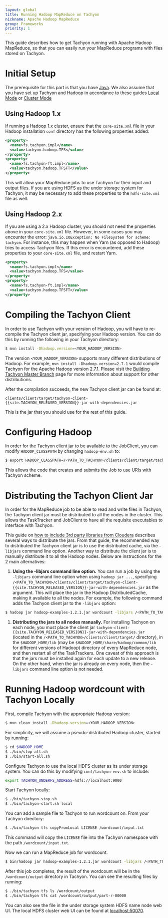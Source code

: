 ```yaml
---
layout: global
title: Running Hadoop MapReduce on Tachyon
nickname: Apache Hadoop MapReduce
group: Frameworks
priority: 1
---
```


This guide describes how to get Tachyon running with Apache Hadoop MapReduce, so that you can easily
run your MapReduce programs with files stored on Tachyon.

# Initial Setup

The prerequisite for this part is that you have [Java](Java-Setup.html). We also assume that you have 
set up Tachyon and Hadoop in accordance to these guides [Local Mode](Running-Tachyon-Locally.html) or
[Cluster Mode](Running-Tachyon-on-a-Cluster.html)

## Using Hadoop 1.x

If running a Hadoop 1.x cluster, ensure that the `core-site.xml` file in your Hadoop installation
`conf` directory has the following properties added:

```xml
<property>
  <name>fs.tachyon.impl</name>
  <value>tachyon.hadoop.TFS</value>
</property>
<property>
  <name>fs.tachyon-ft.impl</name>
  <value>tachyon.hadoop.TFSFT</value>
</property>
```

This will allow your MapReduce jobs to use Tachyon for their input and output files. If you are
using HDFS as the under storage system for Tachyon, it may be necessary to add these properties to
the `hdfs-site.xml` file as well.

## Using Hadoop 2.x

If you are using a 2.x Hadoop cluster, you should not need the properties above in your `core-site.xml`
file. However, in some cases you may encounter the error:
`java.io.IOException: No FileSystem for scheme: tachyon`. For instance, this may happen when Yarn 
(as opposed to Hadoop) tries to access Tachyon files. If this error is encountered, add these 
properties to your `core-site.xml` file, and restart Yarn.

```xml
<property>
  <name>fs.tachyon.impl</name>
  <value>tachyon.hadoop.TFS</value>
</property>
<property>
  <name>fs.tachyon-ft.impl</name>
  <value>tachyon.hadoop.TFSFT</value>
</property>
```

# Compiling the Tachyon Client

In order to use Tachyon with your version of Hadoop, you will have to re-compile the Tachyon client
jar, specifying your Hadoop version. You can do this by running the following in your Tachyon
directory:

```bash
$ mvn install -Dhadoop.version=<YOUR_HADOOP_VERSION>
```

The version `<YOUR_HADOOP_VERSION>` supports many different distributions of Hadoop. For example,
`mvn install -Dhadoop.version=2.7.1` would compile Tachyon for the Apache Hadoop version 2.7.1.
Please visit the
[Building Tachyon Master Branch](Building-Tachyon-Master-Branch.html#distro-support) page for more
information about support for other distributions.

After the compilation succeeds, the new Tachyon client jar can be found at:

    clients/client/target/tachyon-client-{{site.TACHYON_RELEASED_VERSION}}-jar-with-dependencies.jar

This is the jar that you should use for the rest of this guide.

# Configuring Hadoop

In order for the Tachyon client jar to be available to the JobClient, you can modify
`HADOOP_CLASSPATH` by changing `hadoop-env.sh` to:

```bash
$ export HADOOP_CLASSPATH=/<PATH_TO_TACHYON>/clients/client/target/tachyon-client-{{site.TACHYON_RELEASED_VERSION}}-jar-with-dependencies.jar
```

This allows the code that creates and submits the Job to use URIs with Tachyon scheme.

# Distributing the Tachyon Client Jar

In order for the MapReduce job to be able to read and write files in Tachyon, the Tachyon client jar
must be distributed to all the nodes in the cluster. This allows the TaskTracker and JobClient to
have all the requisite executables to interface with Tachyon.

This guide on
[how to include 3rd party libraries from Cloudera](http://blog.cloudera.com/blog/2011/01/how-to-include-third-party-libraries-in-your-map-reduce-job/)
describes several ways to distribute the jars. From that guide, the recommended way to distributed
the Tachyon client jar is to use the distributed cache, via the `-libjars` command line option.
Another way to distribute the client jar is to manually distribute it to all the Hadoop nodes.
Below are instructions for the 2 main alternatives:

1. **Using the -libjars command line option.**
You can run a job by using the `-libjars` command line option when using `hadoop jar ...`, 
specifying
`/<PATH_TO_TACHYON>/clients/client/target/tachyon-client-{{site.TACHYON_RELEASED_VERSION}}-jar-with-dependencies.jar`
as the argument. This will place the jar in the Hadoop DistributedCache, making it available to all
the nodes. For example, the following command adds the Tachyon client jar to the `-libjars` option:

```bash
$ hadoop jar hadoop-examples-1.2.1.jar wordcount -libjars /<PATH_TO_TACHYON>/clients/client/target/tachyon-client-{{site.TACHYON_RELEASED_VERSION}}-jar-with-dependencies.jar <INPUT FILES> <OUTPUT DIRECTORY>`
```

1. **Distributing the jars to all nodes manually.**
For installing Tachyon on each node, you must place the client jar
`tachyon-client-{{site.TACHYON_RELEASED_VERSION}}-jar-with-dependencies.jar`
(located in the `/<PATH_TO_TACHYON>/clients/client/target/` directory), in the `$HADOOP_HOME/lib`
(may be `$HADOOP_HOME/share/hadoop/common/lib` for different versions of Hadoop) directory of every
MapReduce node, and then restart all of the TaskTrackers. One caveat of this approach is that the
jars must be installed again for each update to a new release. On the other hand, when the jar is 
already on every node, then the `-libjars` command line option is not needed.

# Running Hadoop wordcount with Tachyon Locally

First, compile Tachyon with the appropriate Hadoop version:

```bash
$ mvn clean install -Dhadoop.version=<YOUR_HADOOP_VERSION>
```

For simplicity, we will assume a pseudo-distributed Hadoop cluster, started by running:

```bash
$ cd $HADOOP_HOME
$ ./bin/stop-all.sh
$ ./bin/start-all.sh
```

Configure Tachyon to use the local HDFS cluster as its under storage system. You can do this by
modifying `conf/tachyon-env.sh` to include:

```bash
export TACHYON_UNDERFS_ADDRESS=hdfs://localhost:9000
```

Start Tachyon locally:

```bash
$ ./bin/tachyon-stop.sh
$ ./bin/tachyon-start.sh local
```

You can add a sample file to Tachyon to run wordcount on. From your Tachyon directory:

```bash
$ ./bin/tachyon tfs copyFromLocal LICENSE /wordcount/input.txt
```

This command will copy the `LICENSE` file into the Tachyon namespace with the path
`/wordcount/input.txt`.

Now we can run a MapReduce job for wordcount.

```bash
$ bin/hadoop jar hadoop-examples-1.2.1.jar wordcount -libjars /<PATH_TO_TACHYON>/clients/client/target/tachyon-client-{{site.TACHYON_RELEASED_VERSION}}-jar-with-dependencies.jar -Dtachyon.user.file.understoragetype.default=SYNC_PERSIST -Dtachyon.user.file.writetype.default=CACHE_THROUGH tachyon://localhost:19998/wordcount/input.txt tachyon://localhost:19998/wordcount/output
```

After this job completes, the result of the wordcount will be in the `/wordcount/output` directory
in Tachyon. You can see the resulting files by running:

```bash
$ ./bin/tachyon tfs ls /wordcount/output
$ ./bin/tachyon tfs cat /wordcount/output/part-r-00000
```

You can also see the file in the under storage system HDFS name node web UI. The local HDFS cluster
web UI can be found at [localhost:50070](http://localhost:50070/).
